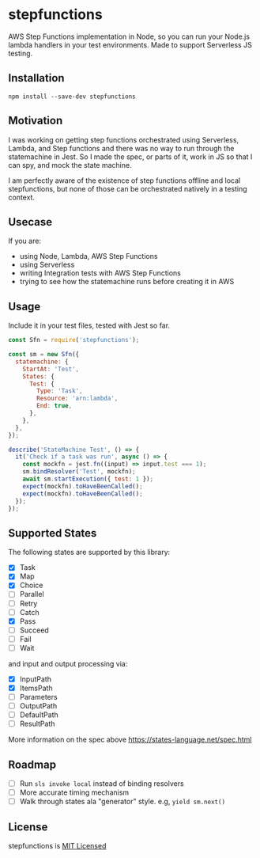 # stepfunctions

AWS Step Functions implementation in Node, so you can run your Node.js lambda handlers in your test environments. Made to support Serverless JS testing.

## Installation

```
npm install --save-dev stepfunctions
```

## Motivation

I was working on getting step functions orchestrated using Serverless, Lambda, and Step functions and there was no way to run through the statemachine in Jest. So I made the spec, or parts of it, work in JS so that I can spy, and mock the state machine.

I am perfectly aware of the existence of step functions offline and local stepfunctions, but none of those can be orchestrated natively in a testing context.

## Usecase

If you are:

- using Node, Lambda, AWS Step Functions
- using Serverless
- writing Integration tests with AWS Step Functions
- trying to see how the statemachine runs before creating it in AWS

## Usage

Include it in your test files, tested with Jest so far.

```js
const Sfn = require('stepfunctions');

const sm = new Sfn({
  statemachine: {
    StartAt: 'Test',
    States: {
      Test: {
        Type: 'Task',
        Resource: 'arn:lambda',
        End: true,
      },
    },
  },
});

describe('StateMachine Test', () => {
  it('Check if a task was run', async () => {
    const mockfn = jest.fn((input) => input.test === 1);
    sm.bindResolver('Test', mockfn);
    await sm.startExecution({ test: 1 });
    expect(mockfn).toHaveBeenCalled();
    expect(mockfn).toHaveBeenCalled();
  });
});
```

## Supported States

The following states are supported by this library:

- [x] Task
- [x] Map
- [x] Choice
- [ ] Parallel
- [ ] Retry
- [ ] Catch
- [x] Pass
- [ ] Succeed
- [ ] Fail
- [ ] Wait

and input and output processing via:

- [x] InputPath
- [x] ItemsPath
- [ ] Parameters
- [ ] OutputPath
- [ ] DefaultPath
- [ ] ResultPath

More information on the spec above https://states-language.net/spec.html

## Roadmap

- [ ] Run `sls invoke local` instead of binding resolvers
- [ ] More accurate timing mechanism
- [ ] Walk through states ala "generator" style. e.g, `yield sm.next()`

## License

stepfunctions is [MIT Licensed](LICENSE)
